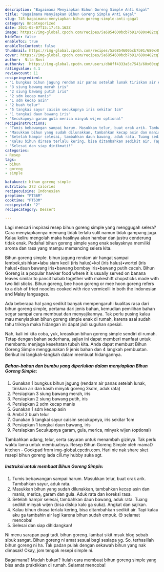 ```yaml
---
description: "Bagaimana Menyiapkan Bihun Goreng Simple Anti Gagal"
title: "Bagaimana Menyiapkan Bihun Goreng Simple Anti Gagal"
slug: 745-bagaimana-menyiapkan-bihun-goreng-simple-anti-gagal
category: Uncategorized
date: 2021-05-07T15:17:45.162Z
image: https://img-global.cpcdn.com/recipes/5a6854600bcb7b91/680x482cq70/bihun-goreng-simple-foto-resep-utama.jpg
hideToc: false
enableToc: true
enableTocContent: false
thumbnail: https://img-global.cpcdn.com/recipes/5a6854600bcb7b91/680x482cq70/bihun-goreng-simple-foto-resep-utama.jpg
cover: https://img-global.cpcdn.com/recipes/5a6854600bcb7b91/680x482cq70/bihun-goreng-simple-foto-resep-utama.jpg
author:  Nila Novi
authorAv:  https://img-global.cpcdn.com/users/db8ff4333a5c7543/60x60cq50/avatar.jpg
ratingvalue: 4.1
reviewcount: 11
recipeingredient:
- "1 bungkus bihun jagung rendam air panas setelah lunak tiriskan air dan kasih minyak goreng 3sdm aduk rata"
- "3 siung bawang merah iris"
- "2 siung bawang putih iris"
- "2 sdm kecap manis"
- "1 sdm kecap asin"
- "2 buah telur"
- "5 tangkai sayur caisim secukupnya iris sekitar 1cm"
- "1 tangkai daun bawang iris"
- "Secukupnya garam gula merica minyak wijen optional"
recipeinstructions:
- "Tumis bebawangan sampai harum. Masukkan telur, buat orak arik. Tambahkan sayur, aduk rata."
- "Masukkan bihun yang sudah dilunakkan, tambahkan kecap asin dan manis, merica, garam dan gula. Aduk rata dan koreksi rasa."
- "Setelah hampir selesai, tambahkan daun bawang, aduk rata. Tuang sedikit minyak wijen (bisa diskip kalo ga suka). Angkat dan sajikan."
- "Kalau bihun dirasa terlalu kering, bisa ditambahkan sedikit air. Tapi kalau aku ga tambahin air lagi karena bihun sudah empuk. 😊 selamat mencoba!"
- "Selesai dan siap dinikmati!"
categories:
- Resep
tags:
- bihun
- goreng
- simple

katakunci: bihun goreng simple 
nutrition: 273 calories
recipecuisine: Indonesian
preptime: "PT36M"
cooktime: "PT53M"
recipeyield: "2"
recipecategory: Dessert

---
```



Lagi mencari inspirasi resep bihun goreng simple yang menggugah selera? Cara menyiapkannya memang tidak terlalu sulit namun tidak gampang juga. Kalau keliru mengolah maka hasilnya akan hambar dan justru cenderung tidak enak. Padahal bihun goreng simple yang enak selayaknya memiliki aroma dan rasa yang mampu memancing selera kita.


Bihun goreng simple. bihun jagung rendam air hangat sampai lembek,sisihkan•labu siam kecil (iris halus)•kol (iris halus)•wortel (iris halus)•daun bawang iris•bawang bombay iris•bawang putih cacah. Bihun Goreng is a popular hawker food where it is usually served on banana leaves similar to pancit habab together with makeshift chopsticks made with two lidi sticks. Bihun goreng, bee hoon goreng or mee hoon goreng refers to a dish of fried noodles cooked with rice vermicelli in both the Indonesian and Malay languages.

Ada beberapa hal yang sedikit banyak mempengaruhi kualitas rasa dari bihun goreng simple, pertama dari jenis bahan, kemudian pemilihan bahan segar sampai cara membuat dan menyajikannya. Tak perlu pusing kalau mau menyiapkan bihun goreng simple enak di rumah, karena asal sudah tahu triknya maka hidangan ini dapat jadi suguhan spesial.


Nah, kali ini kita coba, yuk, kreasikan bihun goreng simple sendiri di rumah. Tetap dengan bahan sederhana, sajian ini dapat memberi manfaat untuk membantu menjaga kesehatan tubuh kita. Anda dapat membuat Bihun Goreng Simple menggunakan 9 jenis bahan dan 4 langkah pembuatan. Berikut ini langkah-langkah dalam membuat hidangannya.

<!--inarticleads1-->

##### Bahan-bahan dan bumbu yang diperlukan dalam menyiapkan Bihun Goreng Simple:

1. Gunakan 1 bungkus bihun jagung (rendam air panas setelah lunak, tiriskan air dan kasih minyak goreng 3sdm, aduk rata)
1. Persiapkan 3 siung bawang merah, iris
1. Persiapkan 2 siung bawang putih, iris
1. Persiapkan 2 sdm kecap manis
1. Gunakan 1 sdm kecap asin
1. Ambil 2 buah telur
1. Gunakan 5 tangkai sayur caisim secukupnya, iris sekitar 1cm
1. Persiapkan 1 tangkai daun bawang, iris
1. Persiapkan Secukupnya garam, gula, merica, minyak wijen (optional)


Tambahkan udang, telur, serta sayuran untuk menambah gizinya. Tak perlu waktu lama untuk membuatnya. Resep Bihun Goreng Simple oleh mamaD kitchen - Cookpad from img-global.cpcdn.com. Hari nie nak share sket resepi bihun goreng lada cili.my hubby suka sgt. 

<!--inarticleads2-->

##### Instruksi untuk membuat Bihun Goreng Simple:

1. Tumis bebawangan sampai harum. Masukkan telur, buat orak arik. Tambahkan sayur, aduk rata.
1. Masukkan bihun yang sudah dilunakkan, tambahkan kecap asin dan manis, merica, garam dan gula. Aduk rata dan koreksi rasa.
1. Setelah hampir selesai, tambahkan daun bawang, aduk rata. Tuang sedikit minyak wijen (bisa diskip kalo ga suka). Angkat dan sajikan.
1. Kalau bihun dirasa terlalu kering, bisa ditambahkan sedikit air. Tapi kalau aku ga tambahin air lagi karena bihun sudah empuk. 😊 selamat mencoba!
1. Selesai dan siap dihidangkan!

Ni menu sarapan pagi tadi. bihun goreng. lambat sikit msuk blog sebab sibuk sangat. Bihun goreng ni amat sesuai bagi sesiapa yg. So, terhasillah bihun goreng ni ha. Tak padan pulak dengan sekawah bihun yang nak dimasak! Okay, jom tengok resepi simple ni. 

Bagaimana? Mudah bukan? Itulah cara membuat bihun goreng simple yang bisa anda praktikkan di rumah. Selamat mencoba!
